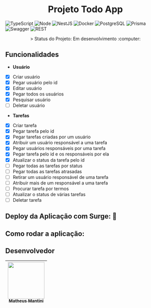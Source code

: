 <h1 align="center"> Projeto Todo App </h1>

![TypeScript](https://img.shields.io/badge/TypeScript-007ACC?style=for-the-badge&logo=typescript&logoColor=white)
![Node](https://img.shields.io/badge/Node.js-43853D?style=for-the-badge&logo=node.js&logoColor=white)
![NestJS](https://img.shields.io/badge/nestjs-E0234E?style=for-the-badge&logo=nestjs&logoColor=white)
![Docker](https://img.shields.io/badge/Docker-2496ED?style=for-the-badge&logo=docker&logoColor=white)
![PostgreSQL](https://img.shields.io/badge/PostgreSQL-316192?style=for-the-badge&logo=postgresql&logoColor=white)
![Prisma](https://img.shields.io/badge/Prisma-3982CE?style=for-the-badge&logo=Prisma&logoColor=white)
![Swagger](https://img.shields.io/badge/Swagger-85EA2D?style=for-the-badge&logo=Swagger&logoColor=white)
![REST](https://img.shields.io/badge/REST%20API-%231572B6.svg?style=for-the-badge)

<p align="center">> Status do Projeto: Em desenvolvimento :computer:</p>
    
## Funcionalidades

- **Usuário**

- [x] Criar usuário
- [x] Pegar usuário pelo id
- [x] Editar usuário
- [x] Pegar todos os usuários
- [x] Pesquisar usuário
- [ ] Deletar usuário

- **Tarefas**

- [x] Criar tarefa
- [x] Pegar tarefa pelo id
- [x] Pegar tarefas criadas por um usuário
- [x] Atribuir um usuário responsável a uma tarefa
- [x] Pegar usuários responsáveis por uma tarefa
- [x] Pegar tarefa pelo id e os responsáveis por ela
- [x] Atualizar o status da tarefa pelo id
- [ ] Pegar todas as tarefas por status
- [ ] Pegar todas as tarefas atrasadas
- [ ] Retirar um usuário responsável de uma tarefa
- [ ] Atribuir mais de um responsável a uma tarefa
- [ ] Procurar tarefa por termos
- [ ] Atualizar o status de várias tarefas
- [ ] Deletar tarefa

## Deploy da Aplicação com Surge: :dash:

## Como rodar a aplicação:

## Desenvolvedor

| [<img src="https://avatars.githubusercontent.com/u/71985890?v=4" width=115 > <br> <sub> Matheus Mantini </sub>](https://github.com/matheusmantini) |
| :------------------------------------------------------------------------------------------------------------------------------------------------: |